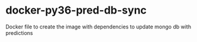 # docker-py36-pred-db-sync
Docker file to create the image with dependencies to update mongo db with predictions
